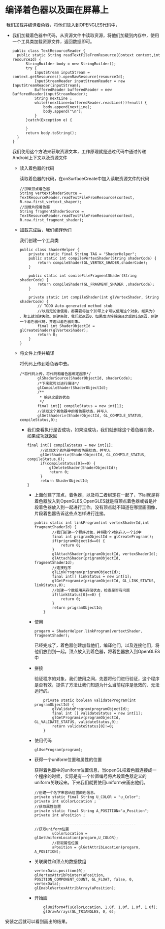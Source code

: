 # 编译着色器以及画在屏幕上

​	我们加载并编译着色器，将他们放入到OPENGLES代码中，

- 我们加载着色器中代码，从资源文件中读取资源，将他们加载到内存中，使用一个工具类加载资源文件，返回数据即可。

  ```、
  public class TextResourceReader {
  	public static String readTextFileFromResource(Context context,int resourceId) {
  		StringBuilder body = new StringBuilder();
  		try {
  			InputStream inputStream = context.getResources().openRawResource(resourceId);
  			InputStreamReader inputStreamReader = new InputStreamReader(inputStream);
  			BufferedReader bufferedReader = new BufferedReader(inputStreamReader);
  			String nextLine ;
  			while((nextLine=bufferedReader.readLine())!=null) {
  				body.append(nextLine);
  				body.append("\n");
  			}
  		}catch(Exception e) {
  			
  		}
  		return body.toString();
  	}
  }
  
  ```

  我们使用这个方法来获取资源文本，工作原理就是通过代码中通过传递Android上下文以及资源文件

  - 读入着色器的代码

    读取着色器的代码，在onSurfaceCreate中加入读取资源文件的代码

    ```
    //加载顶点着色器
    String vertextShaderSource = TextResourceReader.readTextFileFromResource(context, R.raw.first_vertext_shaper);
    //加载片段着色器
    String fragmentShaderSource = TextResourceReader.readTextFileFromResource(context, R.raw.first_fragment_shader);
    ```

  - 加载完成后，我们编译他们

    我们创建一个工具类

    ```
    public class ShaderHelper {
    	private static final String TAG = "ShaderHelper";
    	public static int compileVertexShader(String shaderCode) {
    		return compileShader(GL_VERTEX_SHADER,shaderCode);
    	}
    
    	public static int comileFileFragmentShader(String shaderCode) {
    		return compileShader(GL_FRAGMENT_SHADER ,shaderCode);
    	}
    	
    	private static int compileShader(int glVertexShader, String shaderCode) {
    		// TODO Auto-generated method stub
    		//以后无论谁使用，都需要将这个ID带上才可以使用这个对象，如果为0 ，那么就创建失败。创建失败，我们就返回0，如果成功将将编译之后的id返回，创建一个着色器代码，并返回着色器对象。
    		final int ShaderObjectId = glCreateShader(glVertexShader);
    		return 0;
    	}
    }
    ```

  - 将文件上传并编译

    将代码上传到着色器中去。

    ```
    /*将代码上传，将代码和着色器绑定起来*/
    		glShaderSource(ShaderObjectId, shaderCode);
    		/*下来就可以进行编译*/
    		glCompileShader(ShaderObjectId);
    		/**
    		 * 编译之后的状态
    		 */
    		final int[] compileStatus = new int[1];
    		//读取这个着色器中的着色器状态，并写入
    		glGetShaderiv(ShaderObjectId, GL_COMPILE_STATUS, compileStatus,0);
    ```

    - 我们查看执行是否成功，如果没成功，我们就删除这个着色器对象，如果成功就返回

      ```
      final int[] compileStatus = new int[1];
      		//读取这个着色器中的着色器状态，并写入
      		glGetShaderiv(ShaderObjectId, GL_COMPILE_STATUS, compileStatus,0);
      		if(compileStatus[0]==0) {
      			glDeleteShader(ShaderObjectId);
      			return 0;
      		}
      		return ShaderObjectId;
      }
      ```

      - 上面创建了顶点，着色器，以及将二者绑定在一起了，下lai就是将着色器放入到OpenGLES,OpenGLES就是将顶点着色器或者是片段着色器放入到一起进行工作。没有顶点就不知道在哪里画图像，片段着色器告诉这些点怎样进行连接。

        ```
        public static int linkProgram(int vertexShaderId,int fragmentShaderId) {
        		//我们新建一个程序对象，并将那个对象存入一个id中
        		final int prigramObjectId = glCreateProgram();
        		if(prigramObjectId==0) {
        			return 0;
        		}
        		glAttachShader(prigramObjectId, vertexShaderId);
        		glAttachShader(prigramObjectId, fragmentShaderId);
        		//连接程序
        		glLinkProgram(prigramObjectId);
        		final int[] linkStatus = new int[1];
        		glGetProgramiv(prigramObjectId, GL_LINK_STATUS, linkStatus,0);
        		//创建一个数组用来存储状态，检查是否有问题
        		if(linkStatus[0]==0) {
        			return 0;
        		}
        		return prigramObjectId;
        	}
        ```

      - 使用

        ```
        progarm = ShaderHelper.linkProgram(vertextShader, fragmentShader);
        ```

        已经完成了，着色器创建加载他们，编译他们，以及连接他们，将他们放到到一起。顶点放入到着色器，将着色器放入到OpenGLES中

      - 拼接

        验证程序的对象，我们使用之间，先要将他们进行验证，这个程序是否有效，提供了方法让我们知道为什么当前程序是低效的、无法运行的。

        ```
        	private static boolean validateProgram(int programObjectId) {
        		glValidateProgram(programObjectId);
        		final int [] validateStatus = new int[1];
        		glGetProgramiv(programObjectId, GL_VALIDATE_STATUS, validateStatus,0);
        		return validateStatus[0]!=0;
        	}
        ```

      - 使用代码

        ```
        glUseProgram(program);
        ```

      - 获得一个uniform位置和属性的位置

        获得着色器中的uniform位置信息，当openGL把着色器连接成一个程序的时候，实际是有一个位置编号将片段着色器定义的uniform关联起来。下来我们就要使用uniform来画出他们。

        ```
        //创建一个名字来容纳位置颜色信息。
        private static final String U_COLOR = "u_Color";
        private int uColorLocation ;
        //获取属性位置
        private static final String A_POSITION="a_Position";
        private int aPosition ;
        
        ----------------------------------------------
        //获取uniform位置
        		uColorLocation = glGetUniformLocation(progarm,U_COLOR);
        		//获取属性位置
        		aPosition = glGetAttribLocation(progarm, A_POSITION);
        ```

      - 关联属性和顶点的数据数组

        ````
        vertexData.position(0);
        glVertexAttribPointer(aPosition, POSITION_COMPONENT_COUNT, GL_FLOAT, false, 0, vertexData);
        glEnableVertexAttribArray(aPosition);
        ````

      - 开始画

        		glUniform4f(uColorLocation, 1.0f, 1.0f, 1.0f, 1.0f);
        		glDrawArrays(GL_TRIANGLES, 0, 6);

安装之后就可以看到画出的结果。